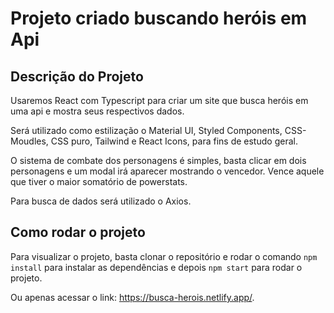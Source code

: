 # Projeto criado buscando heróis em Api

## Descrição do Projeto

Usaremos React com Typescript para criar um site que busca heróis em uma api e mostra seus respectivos dados.

Será utilizado como estilização o Material UI, Styled Components, CSS-Moudles, CSS puro, Tailwind e React Icons, para fins de estudo geral.

O sistema de combate dos personagens é simples, basta clicar em dois personagens e um modal irá aparecer mostrando o vencedor. Vence aquele que tiver o maior somatório de powerstats.

Para busca de dados será utilizado o Axios.

## Como rodar o projeto

Para visualizar o projeto, basta clonar o repositório e rodar o comando `npm install` para instalar as dependências e depois `npm start` para rodar o projeto.

Ou apenas acessar o link: <https://busca-herois.netlify.app/>.
